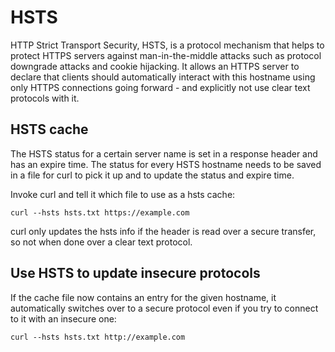 # HSTS

HTTP Strict Transport Security, HSTS, is a protocol mechanism that helps to
protect HTTPS servers against man-in-the-middle attacks such as protocol
downgrade attacks and cookie hijacking. It allows an HTTPS server to declare
that clients should automatically interact with this hostname using only
HTTPS connections going forward - and explicitly not use clear text protocols
with it.

## HSTS cache

The HSTS status for a certain server name is set in a response header and has
an expire time. The status for every HSTS hostname needs to be saved
in a file for curl to pick it up and to update the status and expire time.

Invoke curl and tell it which file to use as a hsts cache:

    curl --hsts hsts.txt https://example.com

curl only updates the hsts info if the header is read over a secure transfer,
so not when done over a clear text protocol.

## Use HSTS to update insecure protocols

If the cache file now contains an entry for the given hostname, it
automatically switches over to a secure protocol even if you try to connect to
it with an insecure one:

    curl --hsts hsts.txt http://example.com
